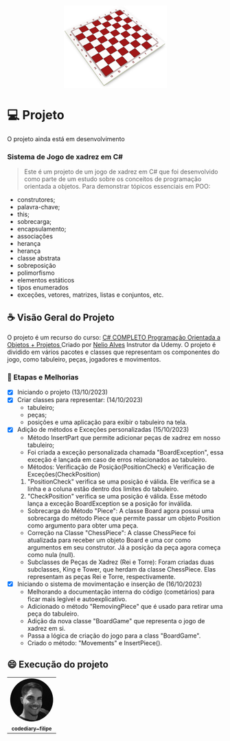 <div align="center">
  <img src="./img/chess-2154429_640.png" alt="Tabuleiro de xadrez" width="240" height="192">
</div>

# 💻 Projeto
O projeto ainda está em desenvolvimento

### Sistema de Jogo de xadrez em C#
> Este é um projeto de um jogo de xadrez em C# que foi desenvolvido como parte de um estudo sobre os conceitos de programação orientada a objetos. Para demonstrar tópicos essenciais em POO:
* construtores;
* palavra-chave;
* this;
* sobrecarga;
* encapsulamento;
* associações
* herança
* herança
* classe abstrata
* sobreposição
* polimorfismo
* elementos estáticos
* tipos enumerados
* exceções, vetores, matrizes, listas e conjuntos, etc.

## ☕ Visão Geral do Projeto
O projeto é um recurso do curso: 
<a href="https://www.udemy.com/course/programacao-orientada-a-objetos-csharp/" target="_blank">
  C# COMPLETO Programação Orientada a Objetos + Projetos
</a> Criado por <a href="https://www.udemy.com/course/programacao-orientada-a-objetos-csharp/#instructor-1" target="_blank">Nelio Alves</a> Instrutor da Udemy. O projeto é dividido em vários pacotes e classes que representam os componentes do jogo, como tabuleiro, peças, jogadores e movimentos.

 ### 🚀 Etapas e Melhorias

- [x] Iniciando o projeto (13/10/2023)
- [x] Criar classes para representar: (14/10/2023)
    * tabuleiro;
    * peças;
    * posições e uma aplicação para exibir o tabuleiro na tela.
- [x] Adição de métodos e Exceções personalizadas (15/10/2023)
    * Método InsertPart que permite adicionar peças de xadrez em nosso tabuleiro;
    * Foi criada a exceção personalizada chamada "BoardException", essa exceção  é lançada em caso de erros relacionados ao tabuleiro.
    * Métodos: Verificação de Posição(PositionCheck) e Verificação de Exceções(CheckPosition) 
    1. "PositionCheck" verifica se uma posição é válida. Ele verifica se a linha e a coluna estão dentro dos limites do tabuleiro.
    2. "CheckPosition" verifica se uma posição é válida. Esse método lança a exceção BoardException se a posição for inválida.
    * Sobrecarga do Método "Piece": A classe Board agora possui uma sobrecarga do método Piece que permite passar um objeto Position como argumento para obter uma peça.
    * Correção na Classe "ChessPiece": A classe ChessPiece foi atualizada para receber um objeto Board e uma cor como argumentos em seu construtor. Já a posição da peça agora começa como nula (null).
    * Subclasses de Peças de Xadrez (Rei e Torre): Foram criadas duas subclasses, King e Tower, que herdam da classe ChessPiece. Elas representam as peças Rei e Torre, respectivamente.
- [x] Iniciando o sistema de movimentação e inserção de (16/10/2023)
   * Melhorando a documentação interna do código (cometários) para ficar mais legível e autoexplicativo.
   * Adicionado o método "RemovingPiece" que é usado para retirar uma peça do tabuleiro.
   * Adição da nova classe "BoardGame" que representa o jogo de xadrez em si.
   * Passa a lógica de criação do jogo para a class "BoardGame".
   * Criado o método: "Movements" e InsertPiece().

## 😄 Execução do projeto

<table>
  <tr>
    <td align="center">
      <a href="https://github.com/codediary-filipe">
        <img src="./img/Perfil/Perfil.jpg" alt="Foto do codediary-filipe GitHub" style="width:100px;border-radius:50%;"/><br>
        <sub>
          <b>codediary-filipe</b>
        </sub>
      </a>
    </td>
  </tr>
</table>
